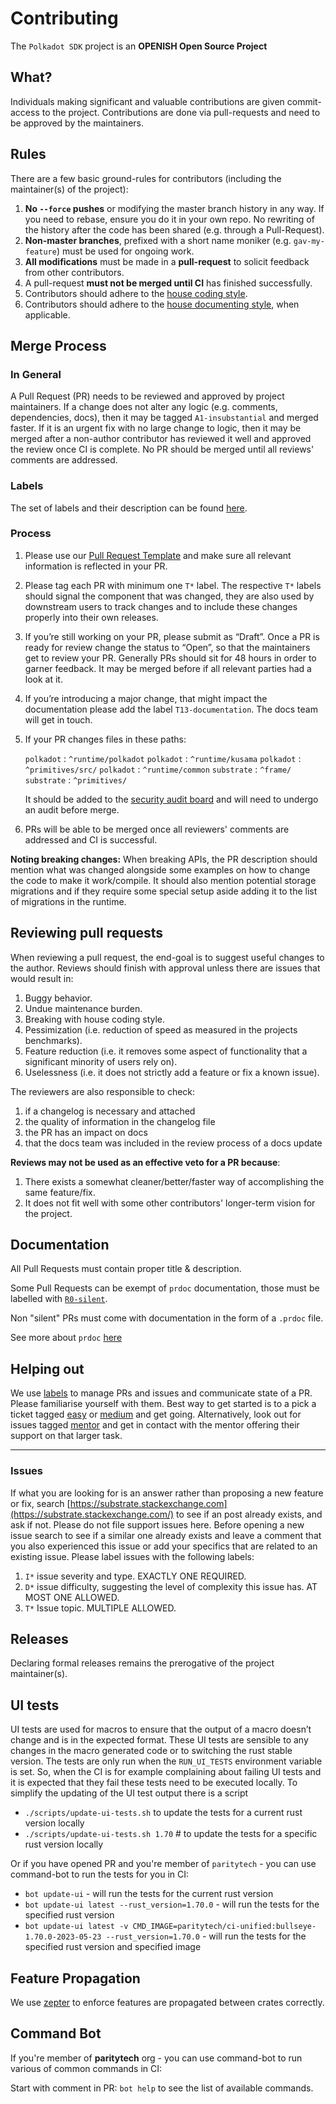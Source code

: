 # Contributing

The `Polkadot SDK` project is an **OPENISH Open Source Project**

## What?

Individuals making significant and valuable contributions are given commit-access to the project.
Contributions are done via pull-requests and need to be approved by the maintainers.

## Rules

There are a few basic ground-rules for contributors (including the maintainer(s) of the project):

1. **No `--force` pushes** or modifying the master branch history in any way.
   If you need to rebase, ensure you do it in your own repo. No rewriting of the history
   after the code has been shared (e.g. through a Pull-Request).
2. **Non-master branches**, prefixed with a short name moniker (e.g. `gav-my-feature`) must be
   used for ongoing work.
3. **All modifications** must be made in a **pull-request** to solicit feedback from other contributors.
4. A pull-request **must not be merged until CI** has finished successfully.
5. Contributors should adhere to the [house coding style](./STYLE_GUIDE.md).
6. Contributors should adhere to the [house documenting style](./DOCUMENTATION_GUIDELINES.md), when applicable.

## Merge Process

### In General

A Pull Request (PR) needs to be reviewed and approved by project maintainers.
If a change does not alter any logic (e.g. comments, dependencies, docs), then it may be tagged
`A1-insubstantial` and merged faster.
If it is an urgent fix with no large change to logic, then it may be merged after a non-author
contributor has reviewed it well and approved the review once CI is complete.
No PR should be merged until all reviews' comments are addressed.

### Labels

The set of labels and their description can be found [here](https://paritytech.github.io/labels/doc_polkadot-sdk.html).

### Process

1. Please use our [Pull Request Template](./PULL_REQUEST_TEMPLATE.md) and make sure all relevant
   information is reflected in your PR.
2. Please tag each PR with minimum one `T*` label. The respective `T*` labels should signal the
   component that was changed, they are also used by downstream users to track changes and to
   include these changes properly into their own releases.
3. If you’re still working on your PR, please submit as “Draft”. Once a PR is ready for review change
   the status to “Open”, so that the maintainers get to review your PR. Generally PRs should sit for
   48 hours in order to garner feedback. It may be merged before if all relevant parties had a look at it.
4. If you’re introducing a major change, that might impact the documentation please add the label
   `T13-documentation`. The docs team will get in touch.
5. If your PR changes files in these paths:

   `polkadot` : `^runtime/polkadot`
   `polkadot` : `^runtime/kusama`
   `polkadot` : `^primitives/src/`
   `polkadot` : `^runtime/common`
   `substrate` : `^frame/`
   `substrate` : `^primitives/`

   It should be added to the [security audit board](https://github.com/orgs/paritytech/projects/103)
   and will need to undergo an audit before merge.
6. PRs will be able to be merged once all reviewers' comments are addressed and CI is successful.

**Noting breaking changes:**
When breaking APIs, the PR description should mention what was changed alongside some examples on how
to change the code to make it work/compile.
It should also mention potential storage migrations and if they require some special setup aside adding
it to the list of migrations in the runtime.

## Reviewing pull requests

When reviewing a pull request, the end-goal is to suggest useful changes to the author.
Reviews should finish with approval unless there are issues that would result in:
1. Buggy behavior.
2. Undue maintenance burden.
3. Breaking with house coding style.
4. Pessimization (i.e. reduction of speed as measured in the projects benchmarks).
5. Feature reduction (i.e. it removes some aspect of functionality that a significant minority of users rely on).
6. Uselessness (i.e. it does not strictly add a feature or fix a known issue).

The reviewers are also responsible to check:

1. if a changelog is necessary and attached
1. the quality of information in the changelog file
1. the PR has an impact on docs
1. that the docs team was included in the review process of a docs update

**Reviews may not be used as an effective veto for a PR because**:
1. There exists a somewhat cleaner/better/faster way of accomplishing the same feature/fix.
2. It does not fit well with some other contributors' longer-term vision for the project.

## Documentation

All Pull Requests must contain proper title & description.

Some Pull Requests can be exempt of `prdoc` documentation, those must be labelled with
[`R0-silent`](https://github.com/paritytech/labels/blob/main/ruled_labels/specs_polkadot-sdk.yaml#L89-L91).

Non "silent" PRs must come with documentation in the form of a `.prdoc` file.

See more about `prdoc` [here](./prdoc.md)

## Helping out

We use [labels](https://github.com/paritytech/polkadot-sdk/labels) to manage PRs and issues and communicate
state of a PR. Please familiarise yourself with them. Best way to get started is to a pick a ticket tagged
[easy](https://github.com/paritytech/polkadot-sdk/issues?q=is%3Aopen+is%3Aissue+label%3AD0-easy)
or [medium](https://github.com/paritytech/polkadot-sdk/issues?q=is%3Aopen+is%3Aissue+label%3AD1-medium)
and get going. Alternatively, look out for issues tagged [mentor](https://github.com/paritytech/polkadot-sdk/issues?q=is%3Aopen+is%3Aissue+label%3AC1-mentor)
and get in contact with the mentor offering their support on that larger task.

****

### Issues

If what you are looking for is an answer rather than proposing a new feature or fix, search
[https://substrate.stackexchange.com](https://substrate.stackexchange.com/) to see if an post already
exists, and ask if not. Please do not file support issues here.
Before opening a new issue search to see if a similar one already exists and leave a comment that you
also experienced this issue or add your specifics that are related to an existing issue.
Please label issues with the following labels:
1. `I*`  issue severity and type. EXACTLY ONE REQUIRED.
2. `D*`  issue difficulty, suggesting the level of complexity this issue has. AT MOST ONE ALLOWED.
3. `T*`  Issue topic. MULTIPLE ALLOWED.

## Releases

Declaring formal releases remains the prerogative of the project maintainer(s).

## UI tests

UI tests are used for macros to ensure that the output of a macro doesn’t change and is in the expected format.
These UI tests are sensible to any changes in the macro generated code or to switching the rust stable version.
The tests are only run when the `RUN_UI_TESTS` environment variable is set. So, when the CI is for example complaining
about failing UI tests and it is expected that they fail these tests need to be executed locally.
To simplify the updating of the UI test output there is a script
- `./scripts/update-ui-tests.sh`   to update the tests for a current rust version locally
- `./scripts/update-ui-tests.sh 1.70` # to update the tests for a specific rust version locally

Or if you have opened PR and you're member of `paritytech` - you can use command-bot to run the tests for you in CI:
- `bot update-ui` - will run the tests for the current rust version
- `bot update-ui latest --rust_version=1.70.0` - will run the tests for the specified rust version
- `bot update-ui latest -v CMD_IMAGE=paritytech/ci-unified:bullseye-1.70.0-2023-05-23 --rust_version=1.70.0` -
will run the tests for the specified rust version and specified image

## Feature Propagation

We use [zepter](https://github.com/ggwpez/zepter) to enforce features are propagated between crates correctly.

## Command Bot

If you're member of **paritytech** org - you can use command-bot to run various of common commands in CI:

Start with comment in PR: `bot help` to see the list of available commands.
